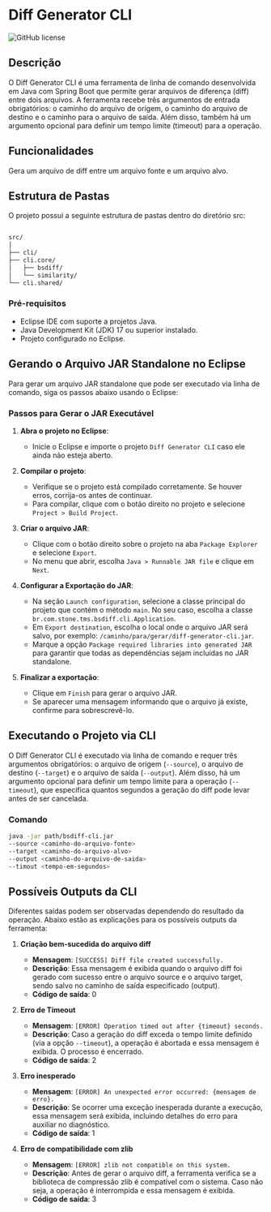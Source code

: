 # Diff Generator CLI

![GitHub license](https://img.shields.io/badge/license-MIT-blue.svg)

## Descrição

O Diff Generator CLI é uma ferramenta de linha de comando desenvolvida em Java com Spring Boot que permite gerar arquivos de diferença (diff) entre dois arquivos. A ferramenta recebe três argumentos de entrada obrigatórios: o caminho do arquivo de origem, o caminho do arquivo de destino e o caminho para o arquivo de saída. Além disso, também há um argumento opcional para definir um tempo limite (timeout) para a operação.

## Funcionalidades
 Gera um arquivo de diff entre um arquivo fonte e um arquivo alvo.

## Estrutura de Pastas
O projeto possui a seguinte estrutura de pastas dentro do diretório src:

```bash

src/
│
├── cli/
├── cli.core/
│   ├── bsdiff/
│   └── similarity/
└── cli.shared/

````

### Pré-requisitos

- Eclipse IDE com suporte a projetos Java.
- Java Development Kit (JDK) 17 ou superior instalado.
- Projeto configurado no Eclipse.

## Gerando o Arquivo JAR Standalone no Eclipse

Para gerar um arquivo JAR standalone que pode ser executado via linha de comando, siga os passos abaixo usando o Eclipse:

### Passos para Gerar o JAR Executável

1. **Abra o projeto no Eclipse**:
   - Inicie o Eclipse e importe o projeto `Diff Generator CLI` caso ele ainda não esteja aberto.

2. **Compilar o projeto**:
   - Verifique se o projeto está compilado corretamente. Se houver erros, corrija-os antes de continuar.
   - Para compilar, clique com o botão direito no projeto e selecione `Project > Build Project`.

3. **Criar o arquivo JAR**:
   - Clique com o botão direito sobre o projeto na aba `Package Explorer` e selecione `Export`.
   - No menu que abrir, escolha `Java > Runnable JAR file` e clique em `Next`.

4. **Configurar a Exportação do JAR**:
   - Na seção `Launch configuration`, selecione a classe principal do projeto que contém o método `main`. No seu caso, escolha a classe `br.com.stone.tms.bsdiff.cli.Application`.
   - Em `Export destination`, escolha o local onde o arquivo JAR será salvo, por exemplo: `/caminho/para/gerar/diff-generator-cli.jar`.
   - Marque a opção `Package required libraries into generated JAR` para garantir que todas as dependências sejam incluídas no JAR standalone.

5. **Finalizar a exportação**:
   - Clique em `Finish` para gerar o arquivo JAR.
   - Se aparecer uma mensagem informando que o arquivo já existe, confirme para sobrescrevê-lo.

## Executando o Projeto via CLI

O Diff Generator CLI é executado via linha de comando e requer três argumentos obrigatórios: o arquivo de origem (`--source`), o arquivo de destino (`--target`) e o arquivo de saída (`--output`). Além disso, há um argumento opcional para definir um tempo limite para a operação (`--timeout`), que especifica quantos segundos a geração do diff pode levar antes de ser cancelada.

### Comando

```bash
java -jar path/bsdiff-cli.jar
--source <caminho-do-arquivo-fonte>
--target <caminho-do-arquivo-alvo>
--output <caminho-do-arquivo-de-saida>
--timout <tempo-em-segundos>
````

## Possíveis Outputs da CLI

Diferentes saídas podem ser observadas dependendo do resultado da operação. Abaixo estão as explicações para os possíveis outputs da ferramenta:

1. **Criação bem-sucedida do arquivo diff**  
   - **Mensagem**: `[SUCCESS] Diff file created successfully.`  
   - **Descrição**: Essa mensagem é exibida quando o arquivo diff foi gerado com sucesso entre o arquivo source e o arquivo target, sendo salvo no caminho de saída especificado (output).  
   - **Código de saída**: 0

2. **Erro de Timeout**  
   - **Mensagem**: `[ERROR] Operation timed out after {timeout} seconds.`  
   - **Descrição**: Caso a geração do diff exceda o tempo limite definido (via a opção `--timeout`), a operação é abortada e essa mensagem é exibida. O processo é encerrado.  
   - **Código de saída**: 2

3. **Erro inesperado**  
   - **Mensagem**: `[ERROR] An unexpected error occurred: {mensagem de erro}.`  
   - **Descrição**: Se ocorrer uma exceção inesperada durante a execução, essa mensagem será exibida, incluindo detalhes do erro para auxiliar no diagnóstico.  
   - **Código de saída**: 1

4. **Erro de compatibilidade com zlib**  
   - **Mensagem**: `[ERROR] zlib not compatible on this system.`  
   - **Descrição**: Antes de gerar o arquivo diff, a ferramenta verifica se a biblioteca de compressão zlib é compatível com o sistema. Caso não seja, a operação é interrompida e essa mensagem é exibida.  
   - **Código de saída**: 3

